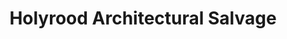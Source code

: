 ---
title: "Holyrood Architectural Salvage"
url: /edinburgh/holyrood-architectural-salvage/
shop: Antiquitäten
---